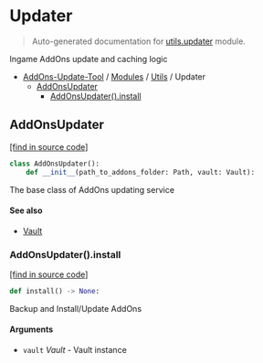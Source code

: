 # Updater

> Auto-generated documentation for [utils.updater](../../utils/updater.py) module.

Ingame AddOns update and caching logic

- [AddOns-Update-Tool](../README.md#addons-update-tool-index) / [Modules](../MODULES.md#addons-update-tool-modules) / [Utils](index.md#utils) / Updater
    - [AddOnsUpdater](#addonsupdater)
        - [AddOnsUpdater().install](#addonsupdaterinstall)

## AddOnsUpdater

[[find in source code]](../../utils/updater.py#L19)

```python
class AddOnsUpdater():
    def __init__(path_to_addons_folder: Path, vault: Vault):
```

The base class of AddOns updating service

#### See also

- [Vault](vault.md#vault)

### AddOnsUpdater().install

[[find in source code]](../../utils/updater.py#L147)

```python
def install() -> None:
```

Backup and Install/Update AddOns

#### Arguments

- `vault` *Vault* - Vault instance
